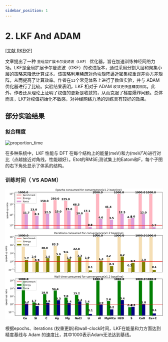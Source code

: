 ```yaml
---
sidebar_position: 1
---
```


# 2. LKF And ADAM

[[文献 RKEKF]](https://arxiv.org/abs/2212.06989)

文章提出了一种 `重组层扩展卡尔曼滤波（LKF）` 优化器，旨在加速训练神经网络力场。LKF是全局扩展卡尔曼滤波（GKF）的改进版本，通过采用分割大层和聚集小层的策略来降低计算成本。该策略利用稀疏对角块矩阵逼近密集权重误差协方差矩阵，从而提高了计算效率。作者在`13`个常见体系上进行了数值实验，并与 ADAM 优化器进行了比较。实验结果表明，LKF 相对于 ADAM `收敛更快且精度稍高`。此外，作者还从理论上证明了权值的更新是收敛的，从而克服了梯度爆炸问题。总体而言，LKF对权值初始化不敏感，对神经网络力场的训练具有较好的效果。

## 部分实验结果

### 拟合精度
![proportion_time](./pictures/exp_2_e_loss.png)

在多种系统中，LKF 性能与 DFT 在每个结构上的能量(meV)和力(meV/˚A)进行对比（点越接近对角线，性能越好）。Etot的RMSE;测试集上的Eatom和F，每个子图的右下角处显示了体系的结构。


### 训练时间（ VS ADAM）
![proportion_time](./pictures/exp_2_times.png)

根据epochs、iterations (权重更新)和wall-clock时间，LKF在能量和力方面达到精度基线与 Adam 的速度比，其中1000表示Adam无法达到基线。

